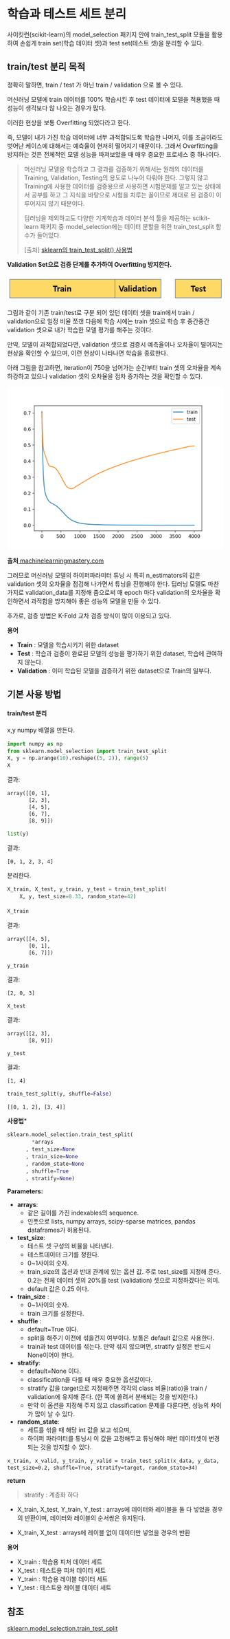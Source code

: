 # 학습과 테스트 세트 분리 
사이킷런(scikit-learn)의 model_selection 패키지 안에 train_test_split 모듈을 활용하여 손쉽게 train set(학습 데이터 셋)과 test set(테스트 셋)을 분리할 수 있다. 

## train/test 분리 목적 

정확히 말하면, train / test 가 아닌 train / validation 으로 볼 수 있다.

머신러닝 모델에 train 데이터를 100% 학습시킨 후 test 데이터에 모델을 적용했을 때 성능이 생각보다 않 나오는 경우가 많다.

이러한 현상을 보통 Overfitting 되었다라고 한다. 

즉, 모델이 내가 가진 학습 데이터에 너무 과적합되도록 학습한 나머지, 이를 조금이라도 벗어난 케이스에 대해서는 예측율이 현저히 떨어지기 때문이다. 그래서 Overfitting을 방지하는 것은 전체적인 모델 성능을 따져보았을 때 매우 중요한 프로세스 중 하나이다. 

> 머신러닝 모델을 학습하고 그 결과를 검증하기 위해서는 원래의 데이터를 Training, Validation, Testing의 용도로 나누어 다뤄야 한다. 그렇지 않고 Training에 사용한 데이터를 검증용으로 사용하면 시험문제를 알고 있는 상태에서 공부를 하고 그 지식을 바탕으로 시험을 치루는 꼴이므로 제대로 된 검증이 이루어지지 않기 때문이다. 
> 
> 딥러닝을 제외하고도 다양한 기계학습과 데이터 분석 툴을 제공하는 scikit-learn 패키지 중 model_selection에는 데이터 분할을 위한 train_test_split 함수가 들어있다.
>
> [출처] [sklearn의 train_test_split() 사용법](https://blog.naver.com/PostView.nhn?isHttpsRedirect=true&blogId=siniphia&logNo=221396370872)




**Validation Set으로 검증 단계를 추가하여 Overfitting 방지한다.**     

![](../../.gitbook/assets/pkg/sklearn/regress32.png)


그림과 같이 기존 train/test로 구분 되어 있던 데이터 셋을 train에서 train / validation으로 일정 비율 쪼갠 다음에 학습 시에는 train 셋으로 학습 후 중간중간 validation 셋으로 내가 학습한 모델 평가를 해주는 것이다. 


만약, 모델이 과적합되었다면, validation 셋으로 검증시 예측율이나 오차율이 떨어지는 현상을 확인할 수 있으며, 이런 현상이 나타나면 학습을 종료한다. 


아래 그림을 참고하면, iteration이 750을 넘어가는 순간부터 train 셋의 오차율을 계속 하강하고 있으나 validation 셋의 오차율을 점차 증가하는 것을 확인할 수 있다. 


![](../../.gitbook/assets/pkg/sklearn/regress33.png)


**출처**[ machinelearningmastery.com]( machinelearningmastery.com) 



그러므로 머신러닝 모델의 하이퍼파라미터 튜닝 시 특히 n_estimators의 값은 validation 셋의 오차율을 점검해 나가면서 튜닝을 진행해야 한다.  딥러닝 모델도 마찬가지로 validation_data를 지정해 줌으로써 매 epoch 마다 validation의 오차율을 확인하면서 과적합을 방지해야 좋은 성능의 모델을 만들 수 있다. 

추가로, 검증 방법은 K-Fold 교차 검증 방식이 많이 이용되고 있다. 

**용어**     
* **Train** :  모델을 학습시키기 위한 dataset 
* **Test** : 학습과 검증이 완료된 모델의 성능을 평가하기 위한 dataset, 학습에 관여하지 않는다. 
* **Validation** : 이미 학습된 모델을 검증하기 위한 dataset으로 Train의 일부다. 









## 기본 사용 방법 
#### train/test 분리

x,y numpy 배열을 만든다. 
```python
import numpy as np
from sklearn.model_selection import train_test_split
X, y = np.arange(10).reshape((5, 2)), range(5)
X
```
결과:    
```
array([[0, 1],
       [2, 3],
       [4, 5],
       [6, 7],
       [8, 9]])
```

```python 
list(y)
```

결과:     

```
[0, 1, 2, 3, 4]
```

분리한다.     

```python 
X_train, X_test, y_train, y_test = train_test_split(
    X, y, test_size=0.33, random_state=42)

X_train
```

결과:     
```
array([[4, 5],
       [0, 1],
       [6, 7]])
```

```
y_train
```
결과:     
```
[2, 0, 3]
```
```
X_test
```
결과:     
```
array([[2, 3],
       [8, 9]])
```       
```python
y_test
```
결과:    
```
[1, 4]
```
```python
train_test_split(y, shuffle=False)
```

```결과 
[[0, 1, 2], [3, 4]]
```




**사용법***     

```python 
sklearn.model_selection.train_test_split(
        *arrays
      , test_size=None
      , train_size=None
      , random_state=None
      , shuffle=True
      , stratify=None)
```

**Parameters:**     
* **arrays**: 
  * 같은 길이를 가진 indexables의 sequence. 
  * 인풋으로 lists, numpy arrays, scipy-sparse matrices, pandas dataframes가 허용된다.
* **test_size**: 
  * 테스트 셋 구성의 비율을 나타낸다. 
  * 테스트데이터 크기를 정한다. 
  * 0~1사이의 숫자. 
  * train_size의 옵션과 반대 관계에 있는 옵션 값. 주로 test_size를 지정해 준다.  0.2는 전체 데이터 셋의 20%를 test (validation) 셋으로 지정하겠다는 의미. 
  * default 값은 0.25 이다. 
* **train_size** : 
  * 0~1사이의 숫자. 
  * train 크기를 설정한다. 
* **shuffle** : 
  * default=True 이다. 
  * split을 해주기 이전에 섞을건지 여부이다.  보통은 default 값으로 사용한다. 
  * train과 test 데이터를 섞는다. 만약 섞지 않으며면, stratify 설정은 반드시 None이어야 한다. 
* **stratify**: 
  * default=None 이다. 
  * classification을 다룰 때 매우 중요한 옵션값이다.  
  * stratify 값을 target으로 지정해주면 각각의 class 비율(ratio)을 train / validation에 유지해 준다.  (한 쪽에 쏠려서 분배되는 것을 방지한다.) 
  * 만약 이 옵션을 지정해 주지 않고 classification 문제를 다룬다면, 성능의 차이가 많이 날 수 있다.  
* **random_state**: 
  * 세트를 섞을 때 해당 int 값을 보고 섞으며, 
  * 하이퍼 파라미터를 튜닝시 이 값을 고정해두고 튜닝해야 매번 데이터셋이 변경되는 것을 방지할 수 있다.


```
x_train, x_valid, y_train, y_valid = train_test_split(x_data, y_data, test_size=0.2, shuffle=True, stratify=target, random_state=34)
```


**return**     

> stratify : 계층화 하다 
* X_train, X_test, Y_train, Y_test : arrays에 데이터와 레이블을 둘 다 넣었을 경우의 반환이며, 데이터와 레이블의 순서쌍은 유지된다.

* X_train, X_test : arrays에 레이블 없이 데이터만 넣었을 경우의 반환

**용어**     
* X_train : 학습용 피처 데이터 세트 
* X_test : 테스트용 피처 데이터 세트
* Y_train : 학습용 레이블 데이터 세트
* Y_test : 테스트용 레이블 데이터 세트 




## 참조 
[sklearn.model_selection.train_test_split](https://scikit-learn.org/stable/modules/generated/sklearn.model_selection.train_test_split.html)     


